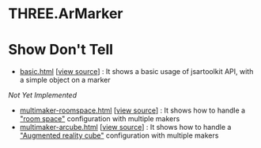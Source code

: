 # THREE.ArMarker



Show Don't Tell
===============
* [basic.html](https://jeromeetienne.github.io/jsartoolkit-experiments/index.html#video)
\[[view source](https://github.com/jeromeetienne/jsartoolkit-experiments/blob/master/index.html)\] :
It shows a basic usage of jsartoolkit API, with a simple object on a marker

*Not Yet Implemented*
* [multimaker-roomspace.html](https://jeromeetienne.github.io/jsartoolkit-experiments/index.html#video)
\[[view source](https://github.com/jeromeetienne/jsartoolkit-experiments/blob/master/index.html)\] :
It shows how to handle a ["room space"]() configuration with multiple makers
* [multimaker-arcube.html](https://jeromeetienne.github.io/jsartoolkit-experiments/index.html#video)
\[[view source](https://github.com/jeromeetienne/jsartoolkit-experiments/blob/master/index.html)\] :
It shows how to handle a ["Augmented reality cube"]() configuration with multiple makers
